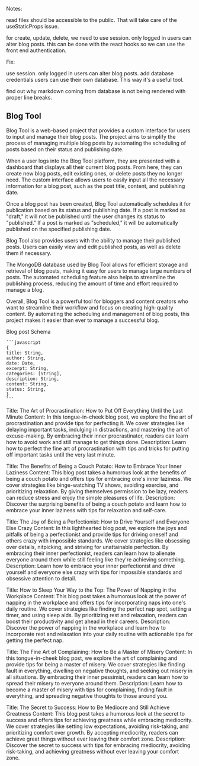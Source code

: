 Notes:

read files should be accessible to the public. That will take care of the useStaticProps issue.

for create, update, delete, we need to use session. only logged in users can alter blog posts. this can be done with the react hooks so we can use the front end authentication.

Fix:

use session. only logged in users can alter blog posts.
add database credentials users can use their own database. This way it's a useful tool.

find out why markdown coming from database is not being rendered with proper line breaks.

## Blog Tool

Blog Tool is a web-based project that provides a custom interface for users to input and manage their blog posts. The project aims to simplify the process of managing multiple blog posts by automating the scheduling of posts based on their status and publishing date.

When a user logs into the Blog Tool platform, they are presented with a dashboard that displays all their current blog posts. From here, they can create new blog posts, edit existing ones, or delete posts they no longer need. The custom interface allows users to easily input all the necessary information for a blog post, such as the post title, content, and publishing date.

Once a blog post has been created, Blog Tool automatically schedules it for publication based on its status and publishing date. If a post is marked as "draft," it will not be published until the user changes its status to "published." If a post is marked as "scheduled," it will be automatically published on the specified publishing date.

Blog Tool also provides users with the ability to manage their published posts. Users can easily view and edit published posts, as well as delete them if necessary.

The MongoDB database used by Blog Tool allows for efficient storage and retrieval of blog posts, making it easy for users to manage large numbers of posts. The automated scheduling feature also helps to streamline the publishing process, reducing the amount of time and effort required to manage a blog.

Overall, Blog Tool is a powerful tool for bloggers and content creators who want to streamline their workflow and focus on creating high-quality content. By automating the scheduling and management of blog posts, this project makes it easier than ever to manage a successful blog.

Blog post Schema

    ```javascript
    {
    title: String,
    author: String,
    date: Date,
    excerpt: String,
    categories: [String],
    description: String,
    content: String,
    status: String,
    }
    ```

Title: The Art of Procrastination: How to Put Off Everything Until the Last Minute
Content: In this tongue-in-cheek blog post, we explore the fine art of procrastination and provide tips for perfecting it. We cover strategies like delaying important tasks, indulging in distractions, and mastering the art of excuse-making. By embracing their inner procrastinator, readers can learn how to avoid work and still manage to get things done.
Description: Learn how to perfect the fine art of procrastination with tips and tricks for putting off important tasks until the very last minute.

Title: The Benefits of Being a Couch Potato: How to Embrace Your Inner Laziness
Content: This blog post takes a humorous look at the benefits of being a couch potato and offers tips for embracing one's inner laziness. We cover strategies like binge-watching TV shows, avoiding exercise, and prioritizing relaxation. By giving themselves permission to be lazy, readers can reduce stress and enjoy the simple pleasures of life.
Description: Discover the surprising benefits of being a couch potato and learn how to embrace your inner laziness with tips for relaxation and self-care.

Title: The Joy of Being a Perfectionist: How to Drive Yourself and Everyone Else Crazy
Content: In this lighthearted blog post, we explore the joys and pitfalls of being a perfectionist and provide tips for driving oneself and others crazy with impossible standards. We cover strategies like obsessing over details, nitpicking, and striving for unattainable perfection. By embracing their inner perfectionist, readers can learn how to alienate everyone around them while still feeling like they're achieving something.
Description: Learn how to embrace your inner perfectionist and drive yourself and everyone else crazy with tips for impossible standards and obsessive attention to detail.

Title: How to Sleep Your Way to the Top: The Power of Napping in the Workplace
Content: This blog post takes a humorous look at the power of napping in the workplace and offers tips for incorporating naps into one's daily routine. We cover strategies like finding the perfect nap spot, setting a timer, and using sleep aids. By prioritizing rest and relaxation, readers can boost their productivity and get ahead in their careers.
Description: Discover the power of napping in the workplace and learn how to incorporate rest and relaxation into your daily routine with actionable tips for getting the perfect nap.

Title: The Fine Art of Complaining: How to Be a Master of Misery
Content: In this tongue-in-cheek blog post, we explore the art of complaining and provide tips for being a master of misery. We cover strategies like finding fault in everything, dwelling on negative thoughts, and seeking out misery in all situations. By embracing their inner pessimist, readers can learn how to spread their misery to everyone around them.
Description: Learn how to become a master of misery with tips for complaining, finding fault in everything, and spreading negative thoughts to those around you.

Title: The Secret to Success: How to Be Mediocre and Still Achieve Greatness
Content: This blog post takes a humorous look at the secret to success and offers tips for achieving greatness while embracing mediocrity. We cover strategies like setting low expectations, avoiding risk-taking, and prioritizing comfort over growth. By accepting mediocrity, readers can achieve great things without ever leaving their comfort zone.
Description: Discover the secret to success with tips for embracing mediocrity, avoiding risk-taking, and achieving greatness without ever leaving your comfort zone.
